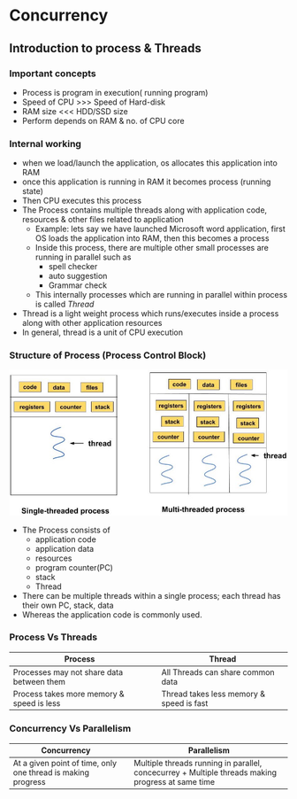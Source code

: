 # Concurrency 

## Introduction to process & Threads

### Important concepts

- Process is program in execution( running program)
- Speed of CPU >>> Speed of Hard-disk
- RAM size <<< HDD/SSD size
- Perform depends on RAM & no. of CPU core

### Internal working

- when we load/launch the application, os allocates this application into RAM
- once this application is running in RAM it becomes process (running state)
- Then CPU executes this process
- The Process contains multiple threads along with application code, resources & other files related to application
  - Example: lets say we have launched Microsoft word application, first OS loads the application into RAM, then this becomes a process
  - Inside this process, there are multiple other small processes are running in parallel such as
    - spell checker
    - auto suggestion 
    - Grammar check
  - This internally processes which are running in parallel within process is called _Thread_
- Thread is a light weight process which runs/executes inside a process along with other application resources
- In general, thread is a unit of CPU execution


### Structure of Process (Process Control Block)

![img.png](img.png)

- The Process consists of 
  - application code
  - application data
  - resources
  - program counter(PC)
  - stack
  - Thread
- There can be multiple threads within a single process; each thread has their own PC, stack, data
- Whereas the application code is commonly used.

### Process Vs Threads

| Process                                   |  | Thread                                  |
|-------------------------------------------|----------|-----------------------------------------|
| Processes may not share data between them |    | All Threads can share common data       |
| Process takes more memory & speed is less |    | Thread takes less memory & speed is fast |


### Concurrency Vs Parallelism
| Concurrency                                                  |  | Parallelism                                                                                       |
|--------------------------------------------------------------|----------|---------------------------------------------------------------------------------------------------|
| At a given point of time, only one thread is making progress |    | Multiple threads running in parallel, concecurrey + Multiple threads making progress at same time |





